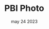 ---
#preview
title: PBI Photo
image: /img/works/9/display-9.jpg
category: photography
date: may 24 2023

#params
layout: "one"

#full details
introTitle: Commercial Photo <span class="mil-thin">PBI Unissula</span>

details:
  - label: "Client:"
    value: "PBI Unissula"

  - label: "Date:"
    value: "August 2024"

  - label: "Author:"
    value: "Rahfi Studio"

description:
  enabled: 1
  title: Visuals That Speak the Language of Your Brand
  content: "
      <p>Setiap foto dipikirkan dengan cermat untuk menyampaikan pesan, nilai, dan estetika yang sejalan dengan brand Anda. Kami memastikan bahwa setiap visual bukan hanya menarik perhatian, tetapi juga berbicara langsung kepada audiens target Anda, menciptakan koneksi yang mendalam dan mudah diingat. Dengan pemahaman yang kuat tentang strategi branding, kami menghasilkan gambar yang tidak hanya indah, tetapi juga mendukung tujuan bisnis Anda.</p>
       "

gallery2:
  enabled: 1
  items:
    - image: /img/works/9/pbi 1.jpg
      alt: "image"

    - image: /img/works/9/pbi 2.jpg
      alt: "image"

    - image: /img/works/9/pbi 3.jpg
      alt: "image"

    - image: /img/works/9/pbi 4.jpg
      alt: "image"
---